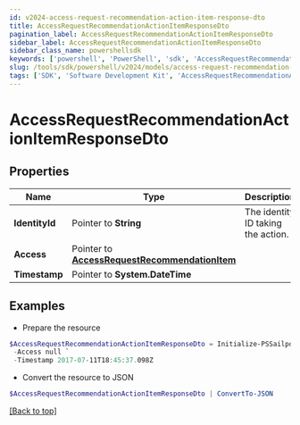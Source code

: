 ```yaml
---
id: v2024-access-request-recommendation-action-item-response-dto
title: AccessRequestRecommendationActionItemResponseDto
pagination_label: AccessRequestRecommendationActionItemResponseDto
sidebar_label: AccessRequestRecommendationActionItemResponseDto
sidebar_class_name: powershellsdk
keywords: ['powershell', 'PowerShell', 'sdk', 'AccessRequestRecommendationActionItemResponseDto', 'V2024AccessRequestRecommendationActionItemResponseDto'] 
slug: /tools/sdk/powershell/v2024/models/access-request-recommendation-action-item-response-dto
tags: ['SDK', 'Software Development Kit', 'AccessRequestRecommendationActionItemResponseDto', 'V2024AccessRequestRecommendationActionItemResponseDto']
---
```



# AccessRequestRecommendationActionItemResponseDto

## Properties

Name | Type | Description | Notes
------------ | ------------- | ------------- | -------------
**IdentityId** |  Pointer to **String** | The identity ID taking the action. | [optional] 
**Access** |  Pointer to [**AccessRequestRecommendationItem**](access-request-recommendation-item) |  | [optional] 
**Timestamp** |  Pointer to **System.DateTime** |  | [optional] 

## Examples

- Prepare the resource
```powershell
$AccessRequestRecommendationActionItemResponseDto = Initialize-PSSailpoint.V2024AccessRequestRecommendationActionItemResponseDto  -IdentityId 2c91808570313110017040b06f344ec9 `
 -Access null `
 -Timestamp 2017-07-11T18:45:37.098Z
```

- Convert the resource to JSON
```powershell
$AccessRequestRecommendationActionItemResponseDto | ConvertTo-JSON
```


[[Back to top]](#) 

